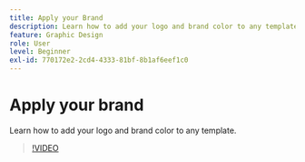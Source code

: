 ```yaml
---
title: Apply your Brand
description: Learn how to add your logo and brand color to any template
feature: Graphic Design
role: User
level: Beginner
exl-id: 770172e2-2cd4-4333-81bf-8b1af6eef1c0
---
```

# Apply your brand

Learn how to add your logo and brand color to any template.

>[!VIDEO](https://video.tv.adobe.com/v/3420218?quality=12&learn=on&hidetitle=true)
